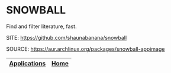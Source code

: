 # SNOWBALL

 Find and filter literature, fast.

 SITE: https://github.com/shaunabanana/snowball

 SOURCE: https://aur.archlinux.org/packages/snowball-appimage

 | [Applications](https://portable-linux-apps.github.io/apps.html) | [Home](https://portable-linux-apps.github.io)
 | --- | --- |
